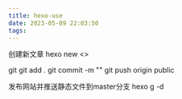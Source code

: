 ```yaml
---
title: hexo-use
date: 2023-05-09 22:03:50
tags:
---
```

创建新文章
hexo new <>

git
git add .
git commit -m ""
git push origin public

发布网站并推送静态文件到master分支
hexo g -d
